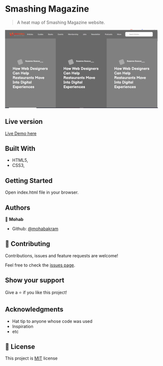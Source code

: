 # Smashing Magazine

> A heat map of Smashing Magazine website.

![](/screenshot.png)

## Live version

[Live Demo here](https://rawcdn.githack.com/mohapakram/SmashingMagazine/f8ef79c9eb42e97efed5c5a9dc801183b76a4597/index.html)

## Built With

- HTML5,
- CSS3,

## Getting Started

Open index.html file in your browser.

## Authors

👤 **Mohab**

- Github: [@mohabakram](https://github.com/mohabakram)

## 🤝 Contributing

Contributions, issues and feature requests are welcome!

Feel free to check the [issues page](issues/).

## Show your support

Give a ⭐️ if you like this project!

## Acknowledgments

- Hat tip to anyone whose code was used
- Inspiration
- etc

## 📝 License

This project is [MIT](lic.url) license
